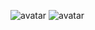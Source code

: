 ![avatar](http://122.51.161.53:8080/img/store/store-detail-0.JPG)
![avatar](http://122.51.161.53:8080/img/store/store-detail-9.JPG)
